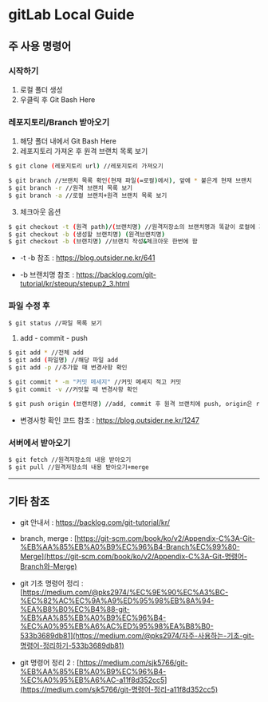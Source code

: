 # gitLab Local Guide

## 주 사용 명령어  

### 시작하기

1. 로컬 폴더 생성
2. 우클릭 후 Git Bash Here

### 레포지토리/Branch 받아오기

1. 해당 폴더 내에서 Git Bash Here
2. 레포지토리 가져온 후 원격 브랜치 목록 보기

```bash
$ git clone (레포지토리 url) //레포지토리 가져오기

$ git branch //브랜치 목록 확인(현재 파일(=로컬)에서), 앞에 * 붙은게 현재 브랜치
$ git branch -r //원격 브랜치 목록 보기
$ git branch -a //로컬 브랜치+원격 브랜치 목록 보기
```

3. 체크아웃 옵션

```bash
$ git checkout -t (원격 path)/(브랜치명) //원격저장소의 브랜치명과 똑같이 로컬에 가져옴
$ git checkout -b (생성할 브랜치명) (원격브랜치명)
$ git checkout -b (브랜치명) //브랜치 작성&체크아웃 한번에 함 
```

- -t -b 참조 : https://blog.outsider.ne.kr/641

- -b 브랜치명 참조 : https://backlog.com/git-tutorial/kr/stepup/stepup2_3.html

### 파일 수정 후

```bash
$ git status //파일 목록 보기
```

1. add - commit - push

```bash
$ git add * //전체 add
$ git add (파일명) //해당 파일 add
$ git add -p //추가할 때 변경사항 확인

$ git commit * -m "커밋 메세지" //커밋 메세지 적고 커밋
$ git commit -v //커밋할 때 변경사항 확인

$ git push origin (브랜치명) //add, commit 후 원격 브랜치에 push, origin은 remote name
```

- 변경사항 확인 코드 참조 : https://blog.outsider.ne.kr/1247

### 서버에서 받아오기

```bash
$ git fetch //원격저장소의 내용 받아오기
$ git pull //원격저장소의 내용 받아오기+merge
```



------

## 기타 참조

- git 안내서 : https://backlog.com/git-tutorial/kr/

- branch, merge : [https://git-scm.com/book/ko/v2/Appendix-C%3A-Git-%EB%AA%85%EB%A0%B9%EC%96%B4-Branch%EC%99%80-Merge](https://git-scm.com/book/ko/v2/Appendix-C%3A-Git-명령어-Branch와-Merge)

- git 기초 명령어 정리 : [https://medium.com/@pks2974/%EC%9E%90%EC%A3%BC-%EC%82%AC%EC%9A%A9%ED%95%98%EB%8A%94-%EA%B8%B0%EC%B4%88-git-%EB%AA%85%EB%A0%B9%EC%96%B4-%EC%A0%95%EB%A6%AC%ED%95%98%EA%B8%B0-533b3689db81](https://medium.com/@pks2974/자주-사용하는-기초-git-명령어-정리하기-533b3689db81)

- git 명령어 정리 2 : [https://medium.com/sjk5766/git-%EB%AA%85%EB%A0%B9%EC%96%B4-%EC%A0%95%EB%A6%AC-a11f8d352cc5](https://medium.com/sjk5766/git-명령어-정리-a11f8d352cc5)

  